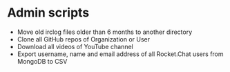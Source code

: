 
# Admin scripts

* Move old irclog files older than 6 months to another directory
* Clone all GitHub repos of Organization or User
* Download all videos of YouTube channel
* Export username, name and email address of all Rocket.Chat users
  from MongoDB to CSV
